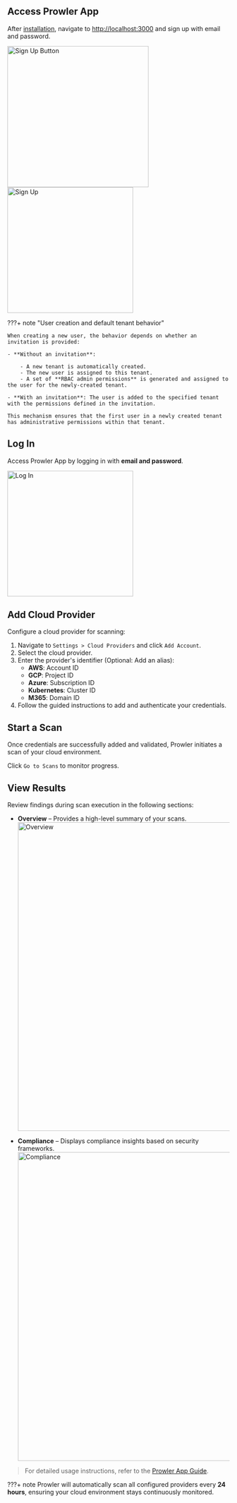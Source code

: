 ## Access Prowler App

After [installation](../installation/prowler-app.md), navigate to [http://localhost:3000](http://localhost:3000) and sign up with email and password.

<img src="../../img/sign-up-button.png" alt="Sign Up Button" width="320"/>
<img src="../../img/sign-up.png" alt="Sign Up" width="285"/>

???+ note "User creation and default tenant behavior"

    When creating a new user, the behavior depends on whether an invitation is provided:

    - **Without an invitation**:

        - A new tenant is automatically created.
        - The new user is assigned to this tenant.
        - A set of **RBAC admin permissions** is generated and assigned to the user for the newly-created tenant.

    - **With an invitation**: The user is added to the specified tenant with the permissions defined in the invitation.

    This mechanism ensures that the first user in a newly created tenant has administrative permissions within that tenant.

## Log In

Access Prowler App by logging in with **email and password**.

<img src="../../img/log-in.png" alt="Log In" width="285"/>

## Add Cloud Provider

Configure a cloud provider for scanning:

1. Navigate to `Settings > Cloud Providers` and click `Add Account`.
2. Select the cloud provider.
3. Enter the provider's identifier (Optional: Add an alias):
    - **AWS**: Account ID
    - **GCP**: Project ID
    - **Azure**: Subscription ID
    - **Kubernetes**: Cluster ID
    - **M365**: Domain ID
4. Follow the guided instructions to add and authenticate your credentials.

## Start a Scan

Once credentials are successfully added and validated, Prowler initiates a scan of your cloud environment.

Click `Go to Scans` to monitor progress.

## View Results

Review findings during scan execution in the following sections:

- **Overview** – Provides a high-level summary of your scans.
  <img src="../../products/img/overview.png" alt="Overview" width="700"/>

- **Compliance** – Displays compliance insights based on security frameworks.
  <img src="../../img/compliance.png" alt="Compliance" width="700"/>

> For detailed usage instructions, refer to the [Prowler App Guide](../tutorials/prowler-app.md).

???+ note
    Prowler will automatically scan all configured providers every **24 hours**, ensuring your cloud environment stays continuously monitored.
